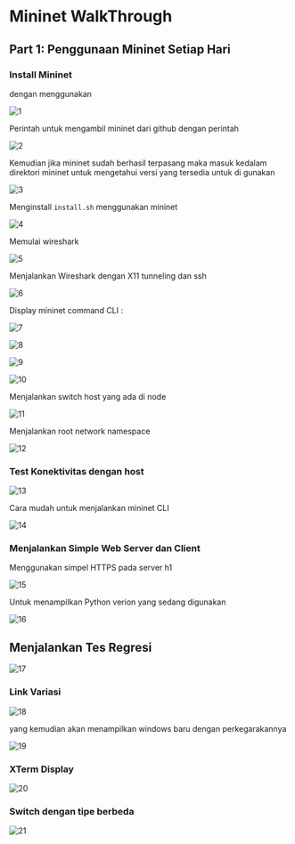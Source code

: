 # Mininet WalkThrough

## Part 1: Penggunaan Mininet Setiap Hari

### Install Mininet

dengan menggunakan 

![1](m44/10.png)

Perintah untuk mengambil mininet dari github dengan perintah

![2](m44/11.png)

Kemudian jika mininet sudah berhasil terpasang maka masuk kedalam direktori mininet untuk mengetahui versi yang tersedia untuk di gunakan

![3](m44/12.png)

Menginstall ```install.sh``` menggunakan mininet

![4](m44/13.png)

Memulai wireshark

![5](m44/20.png)

Menjalankan Wireshark dengan X11 tunneling dan ssh

![6](m44/21.png)

Display mininet command CLI :

![7](m44/22.png)

![8](m44/23.png)

![9](m44/24.png)

![10](m44/25.png)

Menjalankan switch host yang ada di node

![11](m44/26.png)

Menjalankan root network namespace

![12](m44/27.png)

### Test Konektivitas dengan host

![13](m44/30.png)

Cara mudah untuk menjalankan mininet CLI

![14](m44/31.png)


### Menjalankan Simple Web Server dan Client
Menggunakan simpel HTTPS pada server h1

![15](m44/32.png)

Untuk menampilkan Python verion yang sedang digunakan 

![16](m44/33.png)

## Menjalankan Tes Regresi

![17](m44/34.png)

### Link Variasi

![18](m44/35.png)

yang kemudian akan menampilkan windows baru dengan perkegarakannya

![19](m44/36.png)


### XTerm Display
![20](m44/37.png)

### Switch dengan tipe berbeda

![21](m44/38.png)
